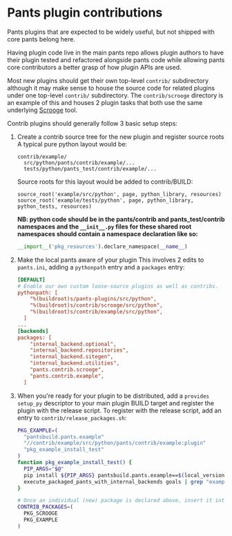 Pants plugin contributions
==========================

Pants plugins that are expected to be widely useful, but not shipped with core pants belong here.

Having plugin code live in the main pants repo allows plugin authors to have their plugin tested
and refactored alongside pants code while allowing pants core contributors a better grasp of how
plugin APIs are used.

Most new plugins should get their own top-level `contrib/` subdirectory although it may make sense
to house the source code for related plugins under one top-level `contrib/` subdirectory.  The
`contrib/scrooge` directory is an example of this and houses 2 plugin tasks that both use the same
underlying [Scrooge](https://github.com/twitter/scrooge) tool.

Contrib plugins should generally follow 3 basic setup steps:

1. Create a contrib source tree for the new plugin and register source roots
   A typical pure python layout would be:
   ```
   contrib/example/
     src/python/pants/contrib/example/...
     tests/python/pants_test/contrib/example/...
   ```
   Source roots for this layout would be added to contrib/BUILD:
   ```
   source_root('example/src/python', page, python_library, resources)
   source_root('example/tests/python', page, python_library, python_tests, resources)
   ```
   **NB: python code should be in the pants/contrib and pants_test/contrib namespaces and the
   `__init__.py` files for these shared root namespaces should contain a namespace declaration
   like so:**
   ```python
   __import__('pkg_resources').declare_namespace(__name__)
   ```

2. Make the local pants aware of your plugin
   This involves 2 edits to `pants.ini`, adding a `pythonpath` entry and a `packages` entry:
   ```ini
   [DEFAULT]
   # Enable our own custom loose-source plugins as well as contribs.
   pythonpath: [
       "%(buildroot)s/pants-plugins/src/python",
       "%(buildroot)s/contrib/scrooge/src/python",
       "%(buildroot)s/contrib/example/src/python",
     ]
   ...
   [backends]
   packages: [
       "internal_backend.optional",
       "internal_backend.repositories",
       "internal_backend.sitegen",
       "internal_backend.utilities",
       "pants.contrib.scrooge",
       "pants.contrib.example",
     ]
   ```

3. When you're ready for your plugin to be distributed, add a `provides` `setup_py` descriptor to
   your main plugin BUILD target and register the plugin with the release script.
   To register with the release script, add an entry to `contrib/release_packages.sh`:
   ```bash
   PKG_EXAMPLE=(
     "pantsbuild.pants.example"
     "//contrib/example/src/python/pants/contrib/example:plugin"
     "pkg_example_install_test"
   )
   function pkg_example_install_test() {
     PIP_ARGS="$@"
     pip install ${PIP_ARGS} pantsbuild.pants.example==$(local_version) && \
     execute_packaged_pants_with_internal_backends goals | grep "example-goal" &> /dev/null
   }

   # Once an individual (new) package is declared above, insert it into the array below)
   CONTRIB_PACKAGES=(
     PKG_SCROOGE
     PKG_EXAMPLE
   )
   ```